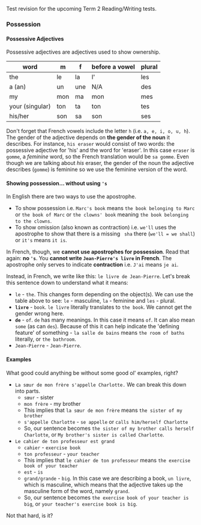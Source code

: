 Test revision for the upcoming Term 2 Reading/Writing tests.

### Possession
#### Possessive Adjectives
Possessive adjectives are adjectives used to show ownership.

| word | m | f | before a vowel | plural |
| - | - | - | - | ----- |
| the             | le  | la  | l'  | les |
| a (an)          | un  | une | N/A | des |
| my              | mon | ma  | mon | mes |
| your (singular) | ton | ta  | ton | tes |
| his/her         | son | sa  | son | ses |

Don't forget that French vowels include the letter `h` (i.e. `a, e, i, o, u, h`). The gender of the adjective depends on **the gender of the noun** it describes. For instance, `his eraser` would consist of two words: the possessive adjective for 'his' and the word for 'eraser'. In this case `eraser` is `gomme`, a _feminine_ word, so the French translation would be `sa gomme`. Even though we are talking about _his_ eraser, the gender of the noun the adjective describes (`gomme`) is feminine so we use the feminine version of the word.
#### Showing possession... without using `'s`
In English there are two ways to use the apostrophe.

* To show possession i.e. `Marc's book` means `the book belonging to Marc` or `the book of Marc` or `the clowns' book` meaning `the book belonging to the clowns`.
* To show omission (also known as contraction) i.e. `we'll` uses the apostrophe to show that there is a missing ` sha` there (`we'll = we shall`) or `it's` means `it is`.

In French, though, we **cannot use apostrophes for possession**. Read that again: **no `'s`**. You **cannot write `Jean-Pierre's livre` in French**. The apostrophe only serves to indicate **contraction** i.e. `J'ai` means `je ai`.

Instead, in French, we write like this: `le livre de Jean-Pierre`. Let's break this sentence down to understand what it means:

* `le` - `the`. This changes form depending on the object(s). We can use the table above to see: `le` - masculine, `la` - feminine and `les` - plural.
* **`livre`** - `book`. `le livre` literally translates to `the book`. We cannot get the gender wrong here.
* **`de`** - `of`. `de` has many meanings. In this case it means `of`. It can also mean `some` (as can `des`). Because of this it can help indicate the 'defining feature' of something - `la salle de bains` means `the room of baths` literally, or `the bathroom`.
* `Jean-Pierre` - `Jean-Pierre`.

#### Examples
What good could anything be without some good ol' examples, right?

* `La sœur de mon frère s'appelle Charlotte.` We can break this down into parts.
	* `sœur` - sister
	* `mon frère` - my brother
	* This implies that `la sœur de mon frère` means `the sister of my brother`
	* `s'appelle Charlotte` - `se appelle` or `calls him/herself Charlotte`
	* So, our sentence becomes `the sister of my brother calls herself Charlotte`, or `My brother's sister is called Charlotte`.
* `Le cahier de ton professeur est grand`
	* `cahier` - `exercise book`
	* `ton professeur` - `your teacher`
	* This implies that `le cahier de ton professeur` means `the exercise book of your teacher`
	* `est` - `is`
	* `grand/grande` - `big`. In this case we are describing a book, `un livre`, which is masculine, which means that the adjective takes up the masculine form of the word, namely `grand`.
	* So, our sentence becomes `the exercise book of your teacher is big`, or `your teacher's exercise book is big`.

Not that hard, is it?

